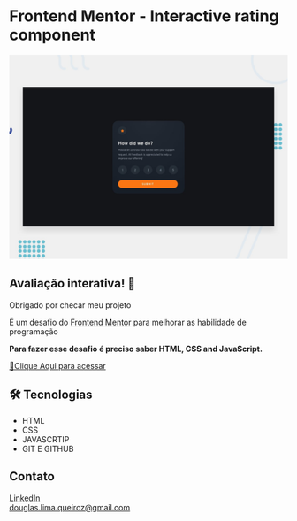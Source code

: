 # Frontend Mentor - Interactive rating component

![Design preview for the Interactive rating component coding challenge](./design/desktop-preview.jpg)

## Avaliação interativa! 👋

Obrigado por checar meu projeto

É um desafio do [Frontend Mentor](https://www.frontendmentor.io) para melhorar as habilidade de programação

**Para fazer esse desafio é preciso saber HTML, CSS and JavaScript.**


[🔗Clique Aqui  para acessar](
https://github.com/douglasliman/interactive-rating-component-main/deployments/activity_log?environment=github-pages
)


## 🛠 Tecnologias 
- HTML
- CSS
- JAVASCRTIP
- GIT E GITHUB

## Contato
[LinkedIn](
   https://www.linkedin.com/in/douglas-queiroz/
) <br>
douglas.lima.queiroz@gmail.com



